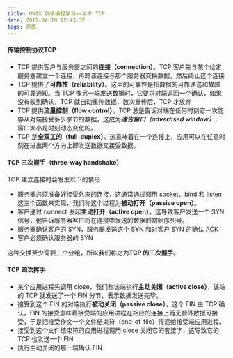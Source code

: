 ```yaml
---
title: UNIX 网络编程学习——关于 TCP
date: 2017-04-19 12:43:37
tags: 网络
---
```

#### 传输控制协议TCP

- TCP 提供客户与服务器之间的**连接（connection）**。TCP 客户先与某个给定服务器建立一个连接，再跨该连接与那个服务器交换数据，然后终止这个连接
- TCP 提供了**可靠性（reliability）**。这里的可靠性是指数据的可靠递送和故障的可靠通知。当 TCP 像另一端发送数据时，它要求对端返回一个确认，如果没有收到确认，TCP 就自动重传数据，数次重传后，TCP 才放弃
- TCP 提供**流量控制（flow control）**。TCP 总是告诉对端在任何时刻它一次能够从对端接受多少字节的数据，这成为***通告窗口（advertised window）***，窗口大小是时刻动态变化的。
- TCP 是**全双工的（full-duplex）**。这意味着在一个连接上，应用可以在任意时刻在进出两个方向上即发送数据又接受数据。

#### TCP 三次握手（three-way handshake）

TCP 建立连接时会发生以下的情形

- 服务器必须准备好接受外来的连接，这通常通过调用 socket、bind 和 listen 这三个函数来实现，我们称这个过程为**被动打开（passive open）**。
- 客户通过 connect 发起**主动打开（active open）**，这导致客户发送一个 SYN 信号，他告诉服务器客户将在连接中发送的数据的初始序列号。
- 服务器确认客户的 SYN，服务器发送这个 SYN 和对客户 SYN 的确认 ACK
- 客户必须确认服务器的 SYN

这种交换至少需要三个分组，所以我们称之为**TCP 的三次握手**。

#### TCP 四次挥手

- 某个应用进程先调用 close，我们称该端执行**主动关闭（active close）**，该端的 TCP 就发送了一个 FIN 分节，表示数据发送完毕。
- 接受到这个 FIN 的对端执行**被动关闭（passive close）**，这个 FIN 由 TCP 确认，FIN 的接受意味着接受端的应用进程在相应的连接上再无额外数据可接受，于是把接受作文一个文件结束符（end-of-file）传递给接受端应用进程。
- 接受到这个文件结束符的应用进程调用 close 关闭它的套接字，这导致它的 TCP 也发送一个 FIN
- 执行主动关闭的那一端确认 FIN
